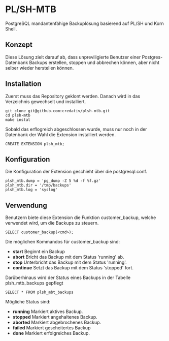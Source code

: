 # PL/SH-MTB

PostgreSQL mandantenfähige Backuplösung basierend auf PL/SH und Korn Shell.

## Konzept
Diese Lösung zielt darauf ab,
dass unpreviligierte Benutzer einer Postgres-Datenbank Backups erstellen, stoppen und abbrechen können,
aber nicht selber wieder herstellen können.

## Installation
Zuerst muss das Repository geklont werden. 
Danach wird in das Verzeichnis gewechselt und installiert.
```
git clone git@github.com:credativ/plsh-mtb.git
cd plsh-mtb
make instal
```
Sobald das erflogreich abgeschlossen wurde,
muss nur noch in der Datenbank der Wahl die Extension installiert werden.

```
CREATE EXTENSION plsh_mtb;
```


## Konfiguration
Die Konfiguration der Extension geschieht über die postgresql.conf.


```
plsh_mtb.dump = 'pg_dump -Z 5 %d -f %f.gz'
plsh_mtb.dir = '/tmp/backups'
plsh_mtb.log = 'syslog'
```
## Verwendung
Benutzern biete diese Extension die Funktion customer\_backup,
welche verwendet wird,
um die Backups zu steuern.
```
SELECT customer_backup(<cmd>);
```
Die möglichen Kommandos für customer\_backup sind:
+ **start**
Beginnt ein Backup
+ **abort**
Bricht das Backup mit dem Status 'running' ab.
+ **stop**
Unterbricht das Backup mit dem Status 'running'.
+ **continue**
Setzt das Backup mit dem Status 'stopped' fort.

Darüberhinaus wird der Status eines Backups in der Tabelle plsh\_mtb\_backups gepflegt
```
SELECT * FROM plsh_mbt_backups
```

Mögliche Status sind:
+ **running**
Markiert aktives Backup.
+ **stopped**
Markiert angehaltenes Backup.
+ **aborted**
Markiert abgebrochenes Backup.
+ **failed**
Markiert gescheitertes Backup
+ **done**
Markiert erfolgreiches Backup.



